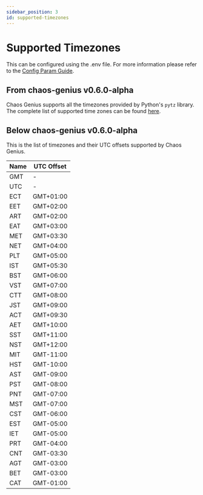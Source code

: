 ```yaml
---
sidebar_position: 3
id: supported-timezones
---
```


# Supported Timezones

This can be configured using the .env file. For more information please refer to the [Config Param Guide](/Operator_Guides/Configuration/config-params.md).

## From chaos-genius v0.6.0-alpha

Chaos Genius supports all the timezones provided by Python's `pytz` library. The complete list of supported time zones can be found [here](https://en.wikipedia.org/wiki/List_of_tz_database_time_zones).

## Below chaos-genius v0.6.0-alpha

This is the list of timezones and their UTC offsets supported by Chaos Genius. 

| Name | UTC Offset |
| ---------- | ---------- |
| GMT | - |
| UTC | - |
| ECT | GMT+01:00 |
| EET | GMT+02:00 |
| ART | GMT+02:00 |
| EAT | GMT+03:00 |
| MET | GMT+03:30 |
| NET | GMT+04:00 |
| PLT | GMT+05:00 |
| IST | GMT+05:30 |
| BST | GMT+06:00 |
| VST | GMT+07:00 |
| CTT | GMT+08:00 |
| JST | GMT+09:00 |
| ACT | GMT+09:30 |
| AET | GMT+10:00 |
| SST | GMT+11:00 |
| NST | GMT+12:00 |
| MIT | GMT-11:00 |
| HST | GMT-10:00 |
| AST | GMT-09:00 |
| PST | GMT-08:00 |
| PNT | GMT-07:00 |
| MST | GMT-07:00 |
| CST | GMT-06:00 |
| EST | GMT-05:00 |
| IET | GMT-05:00 |
| PRT | GMT-04:00 |
| CNT | GMT-03:30 |
| AGT | GMT-03:00 |
| BET | GMT-03:00 |
| CAT | GMT-01:00 |
